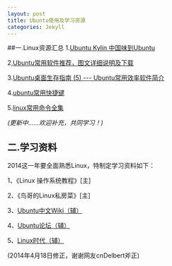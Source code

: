```yaml
---
layout: post
title: Ubuntu使用及学习资源
categories: Jekyll
---
```


##一.Linux资源汇总
1.[Ubuntu Kylin 中国味到Ubuntu](http://www.ubuntukylin.com/)

2,[Ubuntu常用软件推荐，图文详细说明及下载](http://www.oschina.net/question/12_515)

3.[Ubuntu桌面生存指南 (5) --- Ubuntu常用效率软件简介](http://ghosertblog.github.io/blog/2013/01/07/ubuntu-efficient-software/)

4.[ubuntu常用快捷键](http://www.cnblogs.com/kekec/archive/2012/08/26/2657302.html)

5.[linux常用命令全集](http://linux.chinaitlab.com/special/linuxcom/Index.html)

*(更新中……欢迎补充，共同学习！)*

## 二.学习资料
2014这一年要全面熟悉Linux，特制定学习资料如下：

1、《Linux 操作系统教程》[主]

2、《鸟哥的Linux私房菜》[主]

3、[Ubuntu中文Wiki（辅）](http://wiki.ubuntu.org.cn/%E9%A6%96%E9%A1%B5)

4、[Ubuntu论坛（辅）](http://forum.ubuntu.org.cn/)

5、[Linux时代（辅）](http://linux.chinaunix.net/)

(2014年4月18日修正，谢谢网友cnDelbert斧正)
